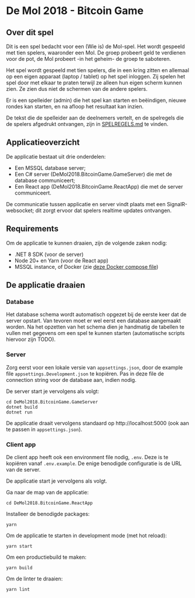 # De Mol 2018 - Bitcoin Game

## Over dit spel

Dit is een spel bedacht voor een (Wie is) de Mol-spel. Het wordt gespeeld met tien spelers, waaronder een Mol. De groep probeert geld te verdienen voor de pot, de Mol probeert -in het geheim- de groep te saboteren.

Het spel wordt gespeeld met tien spelers, die in een kring zitten en allemaal op een eigen apparaat (laptop / tablet) op het spel inloggen. Zij spelen het spel door met elkaar te praten terwijl ze alleen hun eigen scherm kunnen zien. Ze zien dus niet de schermen van de andere spelers.

Er is een spelleider (admin) die het spel kan starten en beëindigen, nieuwe rondes kan starten, en na afloop het resultaat kan inzien.

De tekst die de spelleider aan de deelnemers vertelt, en de spelregels die de spelers afgedrukt ontvangen, zijn in [SPELREGELS.md](SPELREGELS.md) te vinden.

## Applicatieoverzicht

De applicatie bestaat uit drie onderdelen:

- Een MSSQL database server;
- Een C# server (DeMol2018.BitcoinGame.GameServer) die met de database communiceert;
- Een React app (DeMol2018.BitcoinGame.ReactApp) die met de server communiceert.

De communicatie tussen applicatie en server vindt plaats met een SignalR-websocket; dit zorgt ervoor dat spelers realtime updates ontvangen.

## Requirements

Om de applicatie te kunnen draaien, zijn de volgende zaken nodig:

- .NET 8 SDK (voor de server)
- Node 20+ en Yarn (voor de React app)
- MSSQL instance, of Docker (zie [deze Docker compose file](develop/docker-compose.yml))

## De applicatie draaien

### Database

Het database schema wordt automatisch opgezet bij de eerste keer dat de server opstart. Van tevoren moet er wel eerst een database aangemaakt worden. Na het opzetten van het schema dien je handmatig de tabellen te vullen met gegevens om een spel te kunnen starten (automatische scripts hiervoor zijn TODO).

### Server

Zorg eerst voor een lokale versie van `appsettings.json`, door de example file `appsettings.Development.json` te kopiëren. Pas in deze file de connection string voor de database aan, indien nodig.

De server start je vervolgens als volgt:

```
cd DeMol2018.BitcoinGame.GameServer
dotnet build
dotnet run
```

De applicatie draait vervolgens standaard op http://localhost:5000 (ook aan te passen in `appsettings.json`).

### Client app

De client app heeft ook een environment file nodig, `.env`. Deze is te kopiëren vanaf `.env.example`. De enige benodigde configuratie is de URL van de server.

De applicatie start je vervolgens als volgt.

Ga naar de map van de applicatie:

```
cd DeMol2018.BitcoinGame.ReactApp
```

Installeer de benodigde packages:

```
yarn
```

Om de applicatie te starten in development mode (met hot reload):

```
yarn start
```

Om een productiebuild te maken:

```
yarn build
```

Om de linter te draaien:

```
yarn lint
```